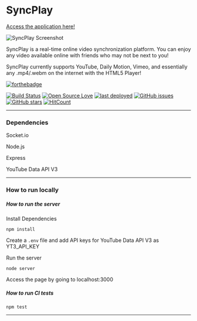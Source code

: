 # SyncPlay
[Access the application here!](https://syncandplay.herokuapp.com/)

![SyncPlay Screenshot](https://raw.githubusercontent.com/kyle8998/SyncPlay/master/img/screenshot2.PNG)

SyncPlay is a real-time online video synchronization platform. You can enjoy any video available online with friends who may not be next to you!

SyncPlay currently supports YouTube, Daily Motion, Vimeo, and essentially any .mp4/.webm on the internet with the HTML5 Player!

[![forthebadge](https://forthebadge.com/images/badges/60-percent-of-the-time-works-every-time.svg)](http://forthebadge.com)

[![Build Status](https://travis-ci.org/kyle8998/SyncPlay.svg?branch=master)](https://travis-ci.org/kyle8998/SyncPlay)
[![Open Source Love](https://badges.frapsoft.com/os/mit/mit.svg?v=102)](https://github.com/ellerbrock/open-source-badge/)
<a href="https://github.com/kyle8998/SyncPlay/commits/master"> <img src="https://img.shields.io/github/last-commit/kyle8998/SyncPlay.svg?label=last%20deployed" alt="last deployed"></a>
[![GitHub issues](https://img.shields.io/github/issues/kyle8998/SyncPlay.svg "GitHub issues")](https://github.com/kyle8998/SyncPlay/issues)
[![GitHub stars](https://img.shields.io/github/stars/kyle8998/SyncPlay.svg "GitHub stars")](https://github.com/kyle8998/SyncPlay/stargazers)
[![HitCount](http://hits.dwyl.io/kyle8998/SyncPlay.svg)](http://hits.dwyl.io/kyle8998/SyncPlay)

---

### Dependencies

Socket.io

Node.js

Express

YouTube Data API V3

---

### How to run locally

##### How to run the server

Install Dependencies
```
npm install
```

Create a `.env` file and add API keys for YouTube Data API V3 as YT3_API_KEY

Run the server
```
node server
```

Access the page by going to localhost:3000

##### How to run CI tests

```
npm test
```

---

